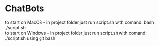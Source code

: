 # ChatBots

to start on MacOS - in project folder just run script.sh with comand: bash ./script.sh  <br />
to start on Windows - in project folder just run script.sh with comand: ./script.sh using git bash
